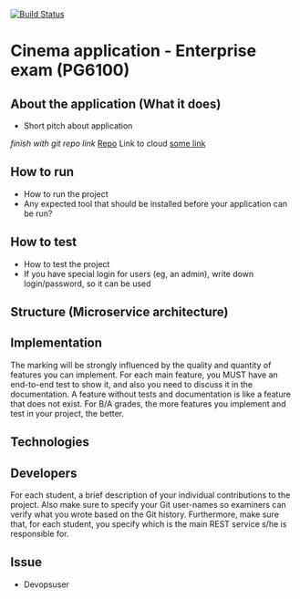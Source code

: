 [![Build Status](https://travis-ci.com/hakonschutt/PG6100-exam.svg?token=685Vkj7Z4Bw9G4suxzq5&branch=master)](https://travis-ci.com/hakonschutt/PG6100-exam)

# Cinema application - Enterprise exam (PG6100)

## About the application (What it does)

- Short pitch about application

_finish with git repo link_ [Repo](https://github.com/hakonschutt/PG6100-exam)
Link to cloud [some link](http://google.com)

## How to run

- How to run the project
- Any expected tool that should be installed before your application can be run?

## How to test

- How to test the project
- If you have special login for users (eg, an admin), write down login/password, so it can be used

## Structure (Microservice architecture)

## Implementation

The marking will be strongly influenced by the quality and quantity of features you can implement. For each main feature, you MUST have an end-to-end test to show it, and also you need to discuss it in the documentation. A feature without tests and documentation is like a feature that does not exist. For B/A grades, the more features you implement and test in your project, the better.

## Technologies

## Developers

For each student, a brief description of your individual contributions to the project. Also make
sure to specify your Git user-names so examiners can verify what you wrote based on the Git history. Furthermore, make sure that, for each student, you specify which is the main REST service s/he is responsible for.

## Issue

- Devopsuser
